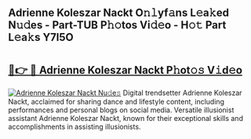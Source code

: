## Adrienne Koleszar Nackt O𝚗𝚕yf𝚊ns L𝚎a𝚔ed N𝚞𝚍es - Part-TUB P𝚑𝚘tos Vi𝚍𝚎o - H𝚘𝚝 Part L𝚎a𝚔s Y7l5O

# <h2><a href="http://kfat4t.oniu.top/?m=Adrienne+Koleszar+Nackt">🔗👉 🔴 Adrienne Koleszar Nackt P𝚑ot𝚘𝚜 V𝚒d𝚎o</a></h2>

[![Adrienne Koleszar Nackt Nu𝚍e𝚜](https://i.imgur.com/0qMVB7G.gif)](http://kfat4t.oniu.top/?m=Adrienne+Koleszar+Nackt)
Digital trendsetter Adrienne Koleszar Nackt, acclaimed for sharing dance and lifestyle content, including performances and personal blogs on social media. Versatile illusionist assistant Adrienne Koleszar Nackt, known for their exceptional skills and accomplishments in assisting illusionists.  
